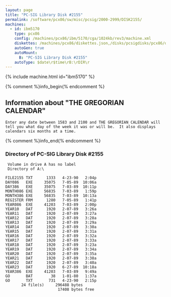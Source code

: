 ```yaml
---
layout: page
title: "PC-SIG Library Disk #2155"
permalink: /software/pcx86/sw/misc/pcsig/2000-2999/DISK2155/
machines:
  - id: ibm5170
    type: pcx86
    config: /machines/pcx86/ibm/5170/cga/1024kb/rev3/machine.xml
    diskettes: /machines/pcx86/diskettes.json,/disks/pcsigdisks/pcx86/diskettes.json
    autoGen: true
    autoMount:
      B: "PC-SIG Library Disk #2155"
    autoType: $date\r$time\rB:\rDIR\r
---
```


{% include machine.html id="ibm5170" %}

{% comment %}info_begin{% endcomment %}

## Information about "THE GREGORIAN CALENDAR"

    Enter any date between 1583 and 2100 and THE GREGORIAN CALENDAR will
    tell you what day of the week it was or will be.  It also displays
    calendars six months at a time.
{% comment %}info_end{% endcomment %}


### Directory of PC-SIG Library Disk #2155

     Volume in drive A has no label
     Directory of A:\

    FILE2155 TXT      1333   4-23-90   2:04p
    DAY086   EXE     35075   7-05-89  10:06a
    DAY386   EXE     35075   7-03-89  10:11p
    MONTH086 EXE     56835   7-03-89   1:59p
    MONTH386 EXE     56835   7-03-89  10:13a
    REGISTER FRM      1280   7-05-89   1:41p
    YEAR086  EXE     41203   7-03-89   2:00p
    YEAR10   DAT      1920   2-07-89   3:26a
    YEAR11   DAT      1920   2-07-89   3:27a
    YEAR12   DAT      1920   2-07-89   3:28a
    YEAR13   DAT      1920   2-07-89   3:29a
    YEAR14   DAT      1920   2-07-89   3:30a
    YEAR15   DAT      1920   2-07-89   3:31a
    YEAR16   DAT      1920   2-07-89   3:32a
    YEAR17   DAT      1920   2-07-89   3:33a
    YEAR18   DAT      1920   2-07-89   3:23a
    YEAR19   DAT      1920   2-07-89   3:34a
    YEAR20   DAT      1920   2-07-89   3:35a
    YEAR21   DAT      1920   2-07-89   3:38a
    YEAR22   DAT      1920   2-07-89   3:40a
    YEAR23   DAT      1920   6-27-89  10:18a
    YEAR386  EXE     41203   7-03-89   9:49a
    GO       BAT        38   1-01-80   1:37a
    GO       TXT       731   4-23-90   2:15p
           24 file(s)     296488 bytes
                           17408 bytes free
